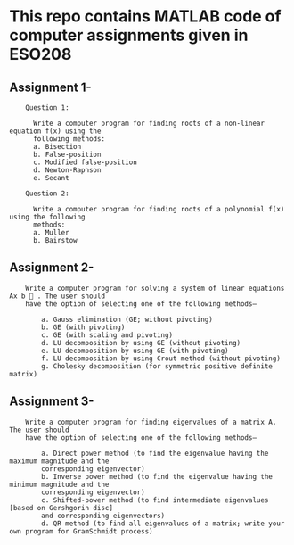 # This repo contains MATLAB code of computer assignments given in ESO208

## Assignment 1-

        Question 1:

          Write a computer program for finding roots of a non-linear equation f(x) using the
          following methods:
          a. Bisection
          b. False-position
          c. Modified false-position
          d. Newton-Raphson
          e. Secant

        Question 2:

          Write a computer program for finding roots of a polynomial f(x) using the following
          methods:
          a. Muller
          b. Bairstow

## Assignment 2-

        Write a computer program for solving a system of linear equations Ax b  . The user should
        have the option of selecting one of the following methods–
        
            a. Gauss elimination (GE; without pivoting)
            b. GE (with pivoting)
            c. GE (with scaling and pivoting)
            d. LU decomposition by using GE (without pivoting)
            e. LU decomposition by using GE (with pivoting)
            f. LU decomposition by using Crout method (without pivoting)
            g. Cholesky decomposition (for symmetric positive definite matrix) 
        
## Assignment 3-

        Write a computer program for finding eigenvalues of a matrix A. The user should
        have the option of selecting one of the following methods–
        
            a. Direct power method (to find the eigenvalue having the maximum magnitude and the
            corresponding eigenvector)
            b. Inverse power method (to find the eigenvalue having the minimum magnitude and the
            corresponding eigenvector)
            c. Shifted-power method (to find intermediate eigenvalues [based on Gershgorin disc]
            and corresponding eigenvectors)
            d. QR method (to find all eigenvalues of a matrix; write your own program for GramSchmidt process) 
